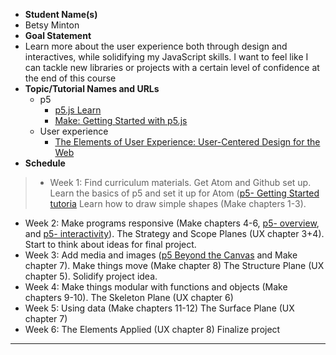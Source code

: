 - **Student Name(s)**
- Betsy Minton
- **Goal Statement**
- Learn more about the user experience both through design and interactives, while solidifying my JavaScript skills.  I want to feel like I can tackle new libraries or projects with a certain level of confidence at the end of this course
- **Topic/Tutorial Names and URLs**
  - p5
    - [p5.js Learn](https://p5js.org/learn)
    - [Make: Getting Started with p5.js](http://p5js.org/books)
  - User experience
    - [The Elements of User Experience: User-Centered Design for the Web](https://www.amazon.com/dp/0321683684/ref=cm_sw_r_cp_awdb_t1_nZMkDb6C5TMGY)
- **Schedule**
>- Week 1: Find curriculum materials.  Get Atom and Github set up.   Learn the basics of p5 and set it up for Atom ([p5- Getting Started tutoria](http;//p5js.org/get-started) Learn how to draw simple shapes (Make chapters 1-3).
- Week 2: Make programs responsive (Make chapters 4-6, [p5- overview](https://github.com/processing/p5.js/wiki/p5.js-overview), and [p5- interactivity](http;//p5js.org/learn/interactivity.html)).  The Strategy and Scope Planes (UX chapter 3+4).  Start to think about ideas for final project.
- Week 3: Add media and images ([p5 Beyond the Canvas](https://github.com/processing/p5.js/wiki/Beyond-the-canvas) and Make chapter 7).  Make things move (Make chapter 8) The Structure Plane (UX chapter 5).  Solidify project idea.
- Week 4: Make things modular with functions and objects (Make chapters 9-10).  The Skeleton Plane (UX chapter 6)
- Week 5: Using data (Make chapters 11-12) The Surface Plane (UX chapter 7)
- Week 6: The Elements Applied (UX chapter 8) Finalize project
---
